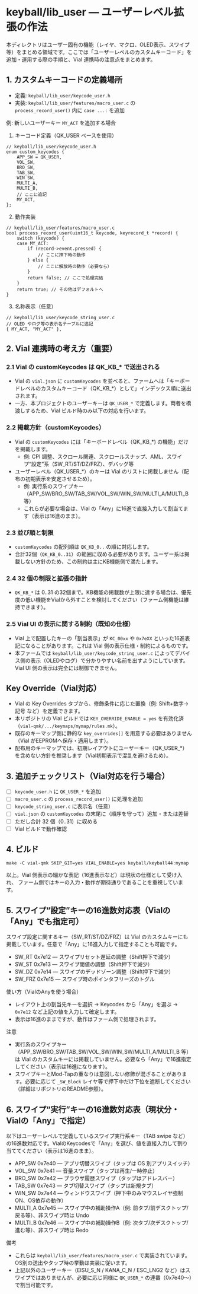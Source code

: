 # keyball/lib_user — ユーザーレベル拡張の作法

本ディレクトリはユーザー固有の機能（レイヤ、マクロ、OLED表示、スワイプ等）をまとめる領域です。ここでは「ユーザーレベルのカスタムキーコード」を追加・運用する際の手順と、Vial 連携時の注意点をまとめます。

## 1. カスタムキーコードの定義場所
- 定義: `keyball/lib_user/keycode_user.h`
- 実装: `keyball/lib_user/features/macro_user.c` の `process_record_user()` 内に `case ...:` を追加

例: 新しいユーザーキー `MY_ACT` を追加する場合

1) キーコード定義（QK_USER ベースを使用）
```
// keyball/lib_user/keycode_user.h
enum custom_keycodes {
    APP_SW = QK_USER,
    VOL_SW,
    BRO_SW,
    TAB_SW,
    WIN_SW,
    MULTI_A,
    MULTI_B,
    // ここに追記
    MY_ACT,
};
```

2) 動作実装
```
// keyball/lib_user/features/macro_user.c
bool process_record_user(uint16_t keycode, keyrecord_t *record) {
    switch (keycode) {
    case MY_ACT:
        if (record->event.pressed) {
            // ここに押下時の動作
        } else {
            // ここに解放時の動作（必要なら）
        }
        return false; // ここで処理完結
    }
    return true; // その他はデフォルトへ
}
```

3) 名称表示（任意）
```
// keyball/lib_user/keycode_string_user.c
// OLED やログ等の表示名テーブルに追記
{ MY_ACT, "MY_ACT" },
```

## 2. Vial 連携時の考え方（重要）

### 2.1 Vial の customKeycodes は QK_KB_* で送出される
- Vial の `vial.json` に `customKeycodes` を並べると、ファームへは「キーボードレベルのカスタムキーコード（QK_KB_*）として」インデックス順に送出されます。
- 一方、本プロジェクトのユーザーキーは `QK_USER_*` で定義します。両者を橋渡しするため、Vial ビルド時のみ以下の対応を行います。

### 2.2 掲載方針（customKeycodes）
- Vial の `customKeycodes` には「キーボードレベル（QK_KB_*) の機能」だけを掲載します。
  - 例: CPI 調整、スクロール関連、スクロールスナップ、AML、スワイプ“設定”系（SW_RT/ST/DZ/FRZ）、デバッグ等
- ユーザーレベル（QK_USER_*）のキーは Vial のリストに掲載しません（配布の初期表示を安定させるため）。
  - 例: 実行系のスワイプキー（APP_SW/BRO_SW/TAB_SW/VOL_SW/WIN_SW/MULTI_A/MULTI_B 等）
  - これらが必要な場合は、Vial の「Any」に16進で直接入力して割当てます（表示は16進のまま）。

### 2.3 並び順と制限
- `customKeycodes` の配列順は `QK_KB_0..` の順に対応します。
- 合計32個（`QK_KB_0..31`）の範囲に収める必要があります。ユーザー系は掲載しない方針のため、この制約は主にKB機能側で満たします。

### 2.4 32 個の制限と拡張の指針
- `QK_KB_*` は 0..31 の32個まで。KB機能の掲載数が上限に達する場合は、優先度の低い機能をVialから外すことを検討してください（ファーム側機能は維持できます）。

### 2.5 Vial UI の表示に関する制約（既知の仕様）
- Vial 上で配置したキーの「割当表示」が `KC_00xx` や `0x7eXX` といった16進表記になることがあります。これは Vial 側の表示仕様・制約によるものです。
- 本ファームでは `keyball/lib_user/keycode_string_user.c` によってデバイス側の表示（OLEDやログ）で分かりやすい名前を出すようにしています。Vial UI 側の表示は完全には制御できません。

## Key Override（Vial対応）
- Vial の Key Overrides タブから、修飾条件に応じた置換（例: Shift+数字→記号 など）を定義できます。
- 本リポジトリの Vial ビルドでは `KEY_OVERRIDE_ENABLE = yes` を有効化済（`vial-qmk/.../keymaps/mymap/rules.mk`）。
- 既存のキーマップ側に静的な `key_overrides[]` を用意する必要はありません（Vial がEEPROMへ保存・適用します）。
- 配布用のキーマップでは、初期レイアウトにユーザーキー（QK_USER_*）を含めない方針を推奨します（Vial初期表示で混乱を避けるため）。

## 3. 追加チェックリスト（Vial対応を行う場合）
- [ ] `keycode_user.h` に `QK_USER_*` を追加
- [ ] `macro_user.c` の `process_record_user()` に処理を追加
- [ ] `keycode_string_user.c` に表示名（任意）
- [ ] `vial.json` の `customKeycodes` の末尾に（順序を守って）追加・または差替
- [ ] ただし合計 32 個（0..31）に収める
- [ ] Vial ビルドで動作確認

## 4. ビルド
```
make -C vial-qmk SKIP_GIT=yes VIAL_ENABLE=yes keyball/keyball44:mymap
```

以上。Vial 側表示の細かな表記（16進表示など）は現状の仕様として受け入れ、
ファーム側ではキーの入力・動作が期待通りであることを重視しています。

## 5. スワイプ“設定”キーの16進数対応表（Vialの「Any」でも指定可）
スワイプ設定に関するキー（SW_RT/ST/DZ/FRZ）は Vial のカスタムキーにも掲載しています。任意で「Any」に16進入力して指定することも可能です。

- SW_RT  0x7e12 — スワイプリセット遅延の調整（Shift押下で減少）
- SW_ST  0x7e13 — スワイプ閾値の調整（Shift押下で減少）
- SW_DZ  0x7e14 — スワイプのデッドゾーン調整（Shift押下で減少）
- SW_FRZ 0x7e15 — スワイプ時のポインタフリーズのトグル

使い方（VialのAnyを使う場合）
- レイアウト上の割当先キーを選択 → Keycodes から「Any」を選ぶ → `0x7e12` など上記の値を入力して確定します。
- 表示は16進のままですが、動作はファーム側で処理されます。

注意
- 実行系のスワイプキー（APP_SW/BRO_SW/TAB_SW/VOL_SW/WIN_SW/MULTI_A/MULTI_B 等）は Vial のカスタムキーには掲載していません。必要なら「Any」で16進指定してください（表示は16進になります）。
- スワイプキーとMod-Tapの重なりは意図しない修飾が混ざることがあります。必要に応じて `_SW_Block` レイヤ等で押下中だけ下位を遮断してください（詳細はリポジトリのREADME参照）。

## 6. スワイプ“実行”キーの16進数対応表（現状分・Vialの「Any」で指定）
以下はユーザーレベルで定義しているスワイプ実行系キー（TAB swipe など）の16進数対応です。VialのKeycodesで「Any」を選び、値を直接入力して割り当ててください（表示は16進のまま）。

- APP_SW  0x7e40 — アプリ切替スワイプ（タップは OS 別アプリスイッチ）
- VOL_SW  0x7e41 — 音量スワイプ（タップは再生/一時停止）
- BRO_SW  0x7e42 — ブラウザ履歴スワイプ（タップはアドレスバー）
- TAB_SW  0x7e43 — タブ切替スワイプ（タップは新規タブ）
- WIN_SW  0x7e44 — ウィンドウスワイプ（押下中のみマウスレイヤ強制ON、OS依存の動作）
- MULTI_A 0x7e45 — スワイプ中の補助操作A（例: 前タブ/前デスクトップ/戻る等）、非スワイプ時は Undo
- MULTI_B 0x7e46 — スワイプ中の補助操作B（例: 次タブ/次デスクトップ/進む等）、非スワイプ時は Redo

備考
- これらは `keyball/lib_user/features/macro_user.c` で実装されています。OS別の送出やタップ時の挙動は実装に従います。
- 上記以外のユーザーキー（EISU_S_N / KANA_C_N / ESC_LNG2 など）はスワイプではありませんが、必要に応じ同様に `QK_USER_*` の連番（0x7e40〜）で割当可能です。
